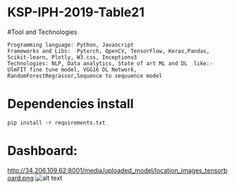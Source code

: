 # KSP-IPH-2019-Table21
#Tool and Technologies
```
Programming language: Python, Javascript
Frameworks and Libs:  Pytorch, OpenCV, TensorFlow, Keras,Pandas, Scikit-learn, Plotly, W3.css, Inceptionv3
Technologies: NLP, Data analytics, State of art ML and DL  like:- UlmFIT fine tune model, VGG16 DL Network, RandomForestRegrassor,Sequence to sequuence model

```
# Dependencies install
```
pip install -r requirements.txt

```
# Dashboard:
http://34.206.109.62:8001/media/uploaded_model/location_images_tensorboard.png
![alt text](http://34.206.109.62:8001/media/uploaded_model/location_images_tensorboard.png)
